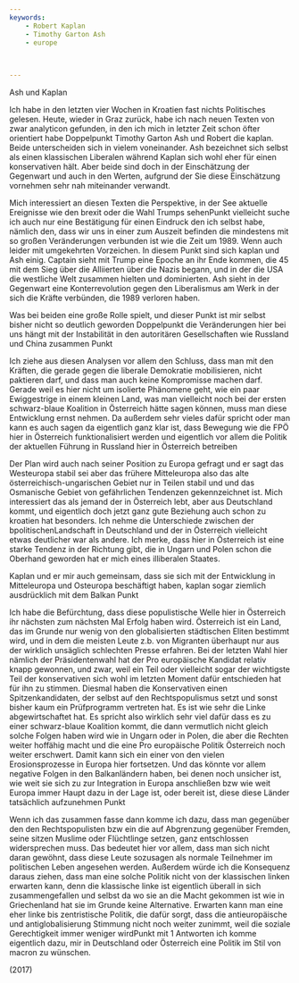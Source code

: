 ```yaml
---
keywords:
    - Robert Kaplan
    - Timothy Garton Ash 
    - europe 
    
    

---
```


Ash und Kaplan

Ich habe in den letzten vier Wochen in Kroatien fast nichts Politisches gelesen. Heute, wieder in Graz zurück, habe ich nach neuen Texten von zwar analyticon gefunden, in den ich mich in letzter Zeit schon öfter orientiert habe Doppelpunkt Timothy Garton Ash und Robert die kaplan. Beide unterscheiden sich in vielem voneinander. Ash bezeichnet sich selbst als einen klassischen Liberalen während Kaplan sich wohl eher für einen konservativen hält. Aber beide sind doch in der Einschätzung der Gegenwart und auch in den Werten, aufgrund der Sie diese Einschätzung vornehmen sehr nah miteinander verwandt.

Mich interessiert an diesen Texten die Perspektive, in der See aktuelle Ereignisse wie den brexit oder die Wahl Trumps sehenPunkt vielleicht suche ich auch nur eine Bestätigung für einen Eindruck den ich selbst habe, nämlich den, dass wir uns in einer zum Auszeit befinden die mindestens mit so großen Veränderungen verbunden ist wie die Zeit um 1989. Wenn auch leider mit umgekehrten Vorzeichen. In diesem Punkt sind sich kaplan und Ash einig. Captain sieht mit Trump eine Epoche an ihr Ende kommen, die 45 mit dem Sieg über die Alliierten über die Nazis begann, und in der die USA die westliche Welt zusammen hielten und dominierten. Ash sieht in der Gegenwart eine Konterrevolution gegen den Liberalismus am Werk in der sich die Kräfte verbünden, die 1989 verloren haben.

Was bei beiden eine große Rolle spielt, und dieser Punkt ist mir selbst bisher nicht so deutlich geworden Doppelpunkt die Veränderungen hier bei uns hängt mit der Instabilität in den autoritären Gesellschaften wie Russland und China zusammen Punkt

Ich ziehe aus diesen Analysen vor allem den Schluss, dass man mit den Kräften, die gerade gegen die liberale Demokratie mobilisieren, nicht paktieren darf, und dass man auch keine Kompromisse machen darf. Gerade weil es hier nicht um isolierte Phänomene geht, wie ein paar Ewiggestrige in einem kleinen Land, was man vielleicht noch bei der ersten schwarz-blaue Koalition in Österreich hätte sagen können, muss man diese Entwicklung ernst nehmen. Da außerdem sehr vieles dafür spricht oder man kann es auch sagen da eigentlich ganz klar ist, dass Bewegung wie die FPÖ hier in Österreich funktionalisiert werden und eigentlich vor allem die Politik der aktuellen Führung in Russland hier in Österreich betreiben

Der Plan wird auch nach seiner Position zu Europa gefragt und er sagt das Westeuropa stabil sei aber das frühere Mitteleuropa also das alte österreichisch-ungarischen Gebiet nur in Teilen stabil und und das Osmanische Gebiet von gefährlichen Tendenzen gekennzeichnet ist. Mich interessiert das als jemand der in Österreich lebt, aber aus Deutschland kommt, und eigentlich doch jetzt ganz gute Beziehung auch schon zu kroatien hat besonders. Ich nehme die Unterschiede zwischen der bpolitischenLandschaft in Deutschland und der in Österreich vielleicht etwas deutlicher war als andere. Ich merke, dass hier in Österreich ist eine starke Tendenz in der Richtung gibt, die in Ungarn und Polen schon die Oberhand geworden hat er mich eines illiberalen Staates.

Kaplan und er mir auch gemeinsam, dass sie sich mit der Entwicklung in Mitteleuropa und Osteuropa beschäftigt haben, kaplan sogar ziemlich ausdrücklich mit dem Balkan Punkt

Ich habe die Befürchtung, dass diese populistische Welle hier in Österreich ihr nächsten zum nächsten Mal Erfolg haben wird. Österreich ist ein Land, das im Grunde nur wenig von den globalisierten städtischen Eliten bestimmt wird, und in dem die meisten Leute z.b. von Migranten überhaupt nur aus der wirklich unsäglich schlechten Presse erfahren. Bei der letzten Wahl hier nämlich der Präsidentenwahl hat der Pro europäische Kandidat relativ knapp gewonnen, und zwar, weil ein Teil oder vielleicht sogar der wichtigste Teil der konservativen sich wohl im letzten Moment dafür entschieden hat für ihn zu stimmen. Diesmal haben die Konservativen einen Spitzenkandidaten, der selbst auf den Rechtspopulismus setzt und sonst bisher kaum ein Prüfprogramm vertreten hat. Es ist wie sehr die Linke abgewirtschaftet hat. Es spricht also wirklich sehr viel dafür dass es zu einer schwarz-blaue Koalition kommt, die dann vermutlich nicht gleich solche Folgen haben wird wie in Ungarn oder in Polen, die aber die Rechten weiter hoffähig macht und die eine Pro europäische Politik Österreich noch weiter erschwert. Damit kann sich ein einer von den vielen Erosionsprozesse in Europa hier fortsetzen. Und das könnte vor allem negative Folgen in den Balkanländern haben, bei denen noch unsicher ist, wie weit sie sich zu zur Integration in Europa anschließen bzw wie weit Europa immer Haupt dazu in der Lage ist, oder bereit ist, diese diese Länder tatsächlich aufzunehmen Punkt

Wenn ich das zusammen fasse dann komme ich dazu, dass man gegenüber den den Rechtspopulisten bzw ein die auf Abgrenzung gegenüber Fremden, seine sitzen Muslime oder Flüchtlinge setzen, ganz entschlossen widersprechen muss. Das bedeutet hier vor allem, dass man sich nicht daran gewöhnt, dass diese Leute sozusagen als normale Teilnehmer im politischen Leben angesehen werden. Außerdem würde ich die Konsequenz daraus ziehen, dass man eine solche Politik nicht von der klassischen linken erwarten kann, denn die klassische linke ist eigentlich überall in sich zusammengefallen und selbst da wo sie an die Macht gekommen ist wie in Griechenland hat sie im Grunde keine Alternative. Erwarten kann man eine eher linke bis zentristische Politik, die dafür sorgt, dass die antieuropäische und antiglobalisierung Stimmung nicht noch weiter zunimmt, weil die soziale Gerechtigkeit immer weniger wirdPunkt mit 1 Antworten ich komme eigentlich dazu, mir in Deutschland oder Österreich eine Politik im Stil von macron zu wünschen.


(2017)